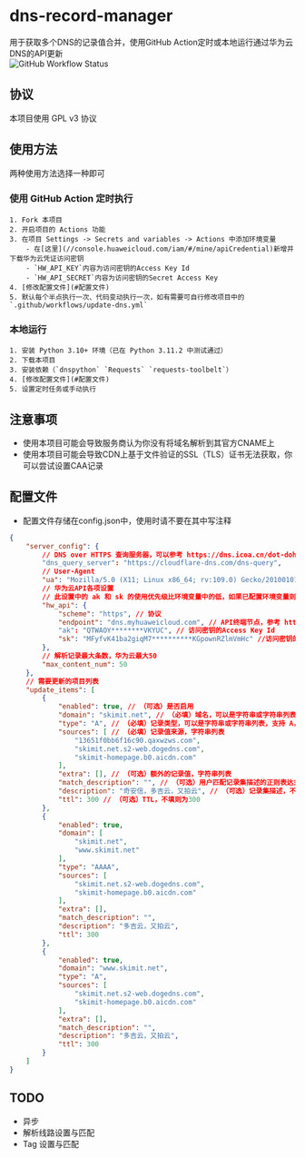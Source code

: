 #  dns-record-manager
用于获取多个DNS的记录值合并，使用GitHub Action定时或本地运行通过华为云DNS的API更新  
![GitHub Workflow Status](https://github.com/Glucy-2/dns-record-manager/actions/workflows/update-dns.yml/badge.svg)
## 协议
本项目使用 GPL v3 协议
## 使用方法
两种使用方法选择一种即可
### 使用 GitHub Action 定时执行
    1. Fork 本项目
    2. 开启项目的 Actions 功能
    3. 在项目 Settings -> Secrets and variables -> Actions 中添加环境变量
        - 在[这里](//console.huaweicloud.com/iam/#/mine/apiCredential)新增并下载华为云凭证访问密钥
        - `HW_API_KEY`内容为访问密钥的Access Key Id
        - `HW_API_SECRET`内容为访问密钥的Secret Access Key
    4. [修改配置文件](#配置文件)
    5. 默认每个半点执行一次、代码变动执行一次，如有需要可自行修改项目中的 `.github/workflows/update-dns.yml`
### 本地运行
    1. 安装 Python 3.10+ 环境（已在 Python 3.11.2 中测试通过）
    2. 下载本项目
    3. 安装依赖（`dnspython` `Requests` `requests-toolbelt`）
    4. [修改配置文件](#配置文件)
    5. 设置定时任务或手动执行
## 注意事项
- 使用本项目可能会导致服务商认为你没有将域名解析到其官方CNAME上
- 使用本项目可能会导致CDN上基于文件验证的SSL（TLS）证书无法获取，你可以尝试设置CAA记录
## 配置文件
- 配置文件存储在config.json中，使用时请不要在其中写注释
```json
{
    "server_config": {
        // DNS over HTTPS 查询服务器，可以参考 https://dns.icoa.cn/dot-doh/ 中各项的DoH地址
        "dns_query_server": "https://cloudflare-dns.com/dns-query",
        // User-Agent
        "ua": "Mozilla/5.0 (X11; Linux x86_64; rv:109.0) Gecko/20100101 Firefox/113.0",
        // 华为云API各项设置
        // 此设置中的 ak 和 sk 的使用优先级比环境变量中的低，如果已配置环境变量则可以不修改
        "hw_api": {
            "scheme": "https", // 协议
            "endpoint": "dns.myhuaweicloud.com", // API终端节点，参考 https://developer.huaweicloud.com/endpoint?DNS
            "ak": "QTWAOY********VKYUC", // 访问密钥的Access Key Id
            "sk": "MFyfvK41ba2giqM7**********KGpownRZlmVmHc" //访问密钥的Secret Access Key
        },
        // 解析记录最大条数，华为云最大50
        "max_content_num": 50
    },
    // 需要更新的项目列表
    "update_items": [
        {
            "enabled": true, // （可选）是否启用
            "domain": "skimit.net", // （必填）域名，可以是字符串或字符串列表
            "type": "A", // （必填）记录类型，可以是字符串或字符串列表，支持 A，AAAA，MX，TXT，SRV，NS，CAA
            "sources": [ // （必填）记录值来源，字符串列表
                "13651f0bb6f16c90.qaxwzws.com",
                "skimit.net.s2-web.dogedns.com",
                "skimit-homepage.b0.aicdn.com"
            ],
            "extra": [], // （可选）额外的记录值，字符串列表
            "match_description": "", // （可选）用户匹配记录集描述的正则表达式，如果为非空值则只有匹配的记录集才会被更新，如果填写并不想只处理一次请保证descript的值能匹配
            "description": "奇安信，多吉云，又拍云", // （可选）记录集描述，不填则为sources的合并
            "ttl": 300 // （可选）TTL，不填则为300
        },
        {
            "enabled": true,
            "domain": [
                "skimit.net",
                "www.skimit.net"
            ],
            "type": "AAAA",
            "sources": [
                "skimit.net.s2-web.dogedns.com",
                "skimit-homepage.b0.aicdn.com"
            ],
            "extra": [],
            "match_description": "",
            "description": "多吉云，又拍云",
            "ttl": 300
        },
        {
            "enabled": true,
            "domain": "www.skimit.net",
            "type": "A",
            "sources": [
                "skimit.net.s2-web.dogedns.com",
                "skimit-homepage.b0.aicdn.com"
            ],
            "extra": [],
            "match_description": "",
            "description": "多吉云，又拍云",
            "ttl": 300
        }
    ]
}
```
## TODO
- 异步
- 解析线路设置与匹配
- Tag 设置与匹配